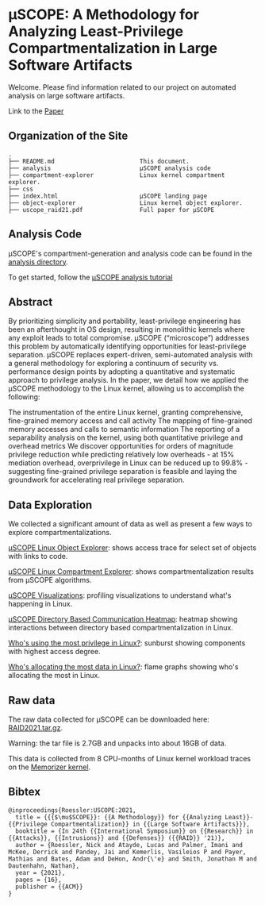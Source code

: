 
# μSCOPE: A Methodology for Analyzing Least-Privilege Compartmentalization in Large Software Artifacts

Welcome. Please find information related to our project on automated analysis on large software artifacts.

Link to the [Paper](https://fierce-lab.gitlab.io/uscope/uscope_raid21.pdf)

## Organization of the Site
```
.
├── README.md                        This document.
├── analysis                         μSCOPE analysis code
├── compartment-explorer             Linux kernel compartment explorer.
├── css 
├── index.html                       μSCOPE landing page
├── object-explorer                  Linux kernel object explorer.
├── uscope_raid21.pdf                Full paper for μSCOPE

```

## Analysis Code

μSCOPE's compartment-generation and analysis code can be found in the [analysis directory](https://gitlab.com/fierce-lab/uscope/-/tree/master/analysis).

To get started, follow the [μSCOPE analysis tutorial](https://gitlab.com/fierce-lab/uscope/-/tree/master/tutorial/README.md)

## Abstract

By prioritizing simplicity and portability, least-privilege engineering has been an afterthought in OS design, resulting in monolithic kernels where any exploit leads to total compromise. μSCOPE (“microscope”) addresses this problem by automatically identifying opportunities for least-privilege separation. μSCOPE replaces expert-driven, semi-automated analysis with a general methodology for exploring a continuum of security vs. performance design points by adopting a quantitative and systematic approach to privilege analysis. In the paper, we detail how we applied the μSCOPE methodology to the Linux kernel, allowing us to accomplish the following:

The instrumentation of the entire Linux kernel, granting comprehensive, fine-grained memory access and call activity
The mapping of fine-grained memory accesses and calls to semantic information
The reporting of a separability analysis on the kernel, using both quantitative privilege and overhead metrics
We discover opportunities for orders of magnitude privilege reduction while predicting relatively low overheads - at 15% mediation overhead, overprivilege in Linux can be reduced up to 99.8% - suggesting fine-grained privilege separation is feasible and laying the groundwork for accelerating real privilege separation.

## Data Exploration

We collected a significant amount of data as well as present a few ways to explore compartmentalizations.

[μSCOPE Linux Object Explorer](https://fierce-lab.gitlab.io/uscope/object-explorer/): shows access trace for select set of objects with links to code.

[μSCOPE Linux Compartment Explorer](https://fierce-lab.gitlab.io/uscope/compartment-explorer/): shows compartmentalization results from µSCOPE algorithms.

[μSCOPE Visualizations](https://fierce-lab.gitlab.io/memorizer/dashboard/index.html): profiling visualizations to understand what's happening in Linux.

[μSCOPE Directory Based Communication Heatmap](https://fierce-lab.gitlab.io/memorizer/dashboard/heatmap.html): heatmap showing interactions between directory based compartmentalization in Linux.

[Who's using the most privilege in Linux?](https://fierce-lab.gitlab.io/memorizer/dashboard/sunburst.html): sunburst showing components with highest access degree.

[Who's allocating the most data in Linux?](https://fierce-lab.gitlab.io/memorizer/dashboard/alloc.html): flame graphs showing who's allocating the most in Linux.

## Raw data

The raw data collected for μSCOPE can be downloaded here: [RAID2021.tar.gz](https://drive.google.com/file/d/1ms7bQvJiUUpq5LpBIeQQZJXZVpNrLMFS).

Warning: the tar file is 2.7GB and unpacks into about 16GB of data.

This data is collected from 8 CPU-months of Linux kernel workload traces on the [Memorizer kernel](https://fierce-lab.gitlab.io/memorizer/).

## Bibtex

```
@inproceedings{Roessler:USCOPE:2021,
  title = {{{$\mu$SCOPE}}: {{A Methodology}} for {{Analyzing Least}}-{{Privilege Compartmentalization}} in {{Large Software Artifacts}}},
  booktitle = {In 24th {{International Symposium}} on {{Research}} in {{Attacks}}, {{Intrusions}} and {{Defenses}} ({{RAID}} '21)},
  author = {Roessler, Nick and Atayde, Lucas and Palmer, Imani and McKee, Derrick and Pandey, Jai and Kemerlis, Vasileios P and Payer, Mathias and Bates, Adam and DeHon, Andr{\'e} and Smith, Jonathan M and Dautenhahn, Nathan},
  year = {2021},
  pages = {16},
  publisher = {{ACM}}
}
```
